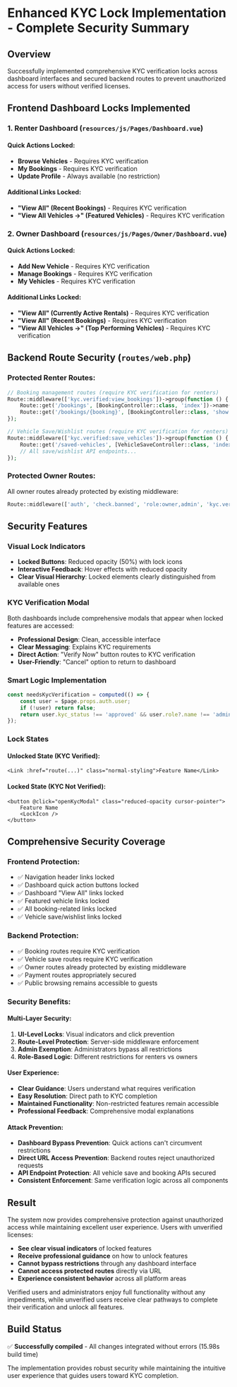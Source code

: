# Enhanced KYC Lock Implementation - Complete Security Summary

## Overview
Successfully implemented comprehensive KYC verification locks across dashboard interfaces and secured backend routes to prevent unauthorized access for users without verified licenses.

## Frontend Dashboard Locks Implemented

### 1. Renter Dashboard (`resources/js/Pages/Dashboard.vue`)

#### Quick Actions Locked:
- **Browse Vehicles** - Requires KYC verification
- **My Bookings** - Requires KYC verification
- **Update Profile** - Always available (no restriction)

#### Additional Links Locked:
- **"View All" (Recent Bookings)** - Requires KYC verification
- **"View All Vehicles →" (Featured Vehicles)** - Requires KYC verification

### 2. Owner Dashboard (`resources/js/Pages/Owner/Dashboard.vue`)

#### Quick Actions Locked:
- **Add New Vehicle** - Requires KYC verification
- **Manage Bookings** - Requires KYC verification  
- **My Vehicles** - Requires KYC verification

#### Additional Links Locked:
- **"View All" (Currently Active Rentals)** - Requires KYC verification
- **"View All" (Recent Bookings)** - Requires KYC verification
- **"View All Vehicles →" (Top Performing Vehicles)** - Requires KYC verification

## Backend Route Security (`routes/web.php`)

### Protected Renter Routes:
```php
// Booking management routes (require KYC verification for renters)
Route::middleware(['kyc.verified:view_bookings'])->group(function () {
    Route::get('/bookings', [BookingController::class, 'index'])->name('bookings.index');
    Route::get('/bookings/{booking}', [BookingController::class, 'show'])->name('bookings.show');
});

// Vehicle Save/Wishlist routes (require KYC verification for renters)
Route::middleware(['kyc.verified:save_vehicles'])->group(function () {
    Route::get('/saved-vehicles', [VehicleSaveController::class, 'index'])->name('vehicles.saved');
    // All save/wishlist API endpoints...
});
```

### Protected Owner Routes:
All owner routes already protected by existing middleware:
```php
Route::middleware(['auth', 'check.banned', 'role:owner,admin', 'kyc.verified:list_vehicles'])->prefix('owner')
```

## Security Features

### Visual Lock Indicators
- **Locked Buttons**: Reduced opacity (50%) with lock icons
- **Interactive Feedback**: Hover effects with reduced opacity
- **Clear Visual Hierarchy**: Locked elements clearly distinguished from available ones

### KYC Verification Modal
Both dashboards include comprehensive modals that appear when locked features are accessed:
- **Professional Design**: Clean, accessible interface
- **Clear Messaging**: Explains KYC requirements
- **Direct Action**: "Verify Now" button routes to KYC verification
- **User-Friendly**: "Cancel" option to return to dashboard

### Smart Logic Implementation
```javascript
const needsKycVerification = computed(() => {
    const user = $page.props.auth.user;
    if (!user) return false;
    return user.kyc_status !== 'approved' && user.role?.name !== 'admin';
});
```

### Lock States
#### Unlocked State (KYC Verified):
```vue
<Link :href="route(...)" class="normal-styling">Feature Name</Link>
```

#### Locked State (KYC Not Verified):
```vue
<button @click="openKycModal" class="reduced-opacity cursor-pointer">
    Feature Name
    <LockIcon />
</button>
```

## Comprehensive Security Coverage

### Frontend Protection:
- ✅ Navigation header links locked
- ✅ Dashboard quick action buttons locked
- ✅ Dashboard "View All" links locked
- ✅ Featured vehicle links locked
- ✅ All booking-related links locked
- ✅ Vehicle save/wishlist links locked

### Backend Protection:
- ✅ Booking routes require KYC verification
- ✅ Vehicle save routes require KYC verification
- ✅ Owner routes already protected by existing middleware
- ✅ Payment routes appropriately secured
- ✅ Public browsing remains accessible to guests

### Security Benefits:

#### Multi-Layer Security:
1. **UI-Level Locks**: Visual indicators and click prevention
2. **Route-Level Protection**: Server-side middleware enforcement
3. **Admin Exemption**: Administrators bypass all restrictions
4. **Role-Based Logic**: Different restrictions for renters vs owners

#### User Experience:
- **Clear Guidance**: Users understand what requires verification
- **Easy Resolution**: Direct path to KYC completion
- **Maintained Functionality**: Non-restricted features remain accessible
- **Professional Feedback**: Comprehensive modal explanations

#### Attack Prevention:
- **Dashboard Bypass Prevention**: Quick actions can't circumvent restrictions
- **Direct URL Access Prevention**: Backend routes reject unauthorized requests
- **API Endpoint Protection**: All vehicle save and booking APIs secured
- **Consistent Enforcement**: Same verification logic across all components

## Result
The system now provides comprehensive protection against unauthorized access while maintaining excellent user experience. Users with unverified licenses:

- **See clear visual indicators** of locked features
- **Receive professional guidance** on how to unlock features
- **Cannot bypass restrictions** through any dashboard interface
- **Cannot access protected routes** directly via URL
- **Experience consistent behavior** across all platform areas

Verified users and administrators enjoy full functionality without any impediments, while unverified users receive clear pathways to complete their verification and unlock all features.

## Build Status
✅ **Successfully compiled** - All changes integrated without errors (15.98s build time)

The implementation provides robust security while maintaining the intuitive user experience that guides users toward KYC completion.
